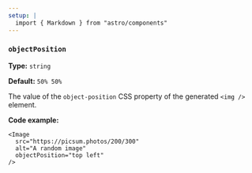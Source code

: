 ```yaml
---
setup: |
  import { Markdown } from "astro/components"
---
```


### `objectPosition`

**Type:** `string`

**Default:** `50% 50%`

The value of the `object-position` CSS property of the generated `<img />` element.

**Code example:**

```astro
<Image
  src="https://picsum.photos/200/300"
  alt="A random image"
  objectPosition="top left"
/>
```
